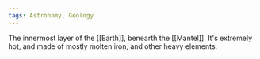 ```yaml
---
tags: Astronomy, Geology
---
```


The innermost layer of the [[Earth]], benearth the [[Mantel]]. It's extremely hot, and made of mostly molten iron, and other heavy elements.
